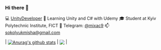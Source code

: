 ### Hi there 👋
💻 [UnityDeveloper](https://github.com/SokolyukMisha)
🌱 Learning Unity and C# with Udemy
🎓 Student at Kyiv Polytechnic Institute, FICT
💬 Telegram: [@mixac9](https://telegram.me/mixac9)
📫 [sokolyukmisha@gmail.com](mailto:sokolyukmisha@gmail.com)

| <a href="https://github.com/anuraghazra/github-readme-stats"><img align="center" src="https://github-readme-stats.vercel.app/api?username=SokolyukMisha&hide=issues,contribs&count_private=true&show_icons=true&theme=buefy&hide_border=true" alt="Anurag's github stats" /></a> | <a href="https://github.com/anuraghazra/github-readme-stats"><img align="center" src="https://github-readme-stats.vercel.app/api/top-langs/?username=SokolyukMisha&layout=compact&hide_border=true&theme=buefy" /></a> |
